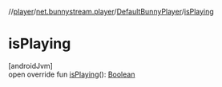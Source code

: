 //[player](../../../index.md)/[net.bunnystream.player](../index.md)/[DefaultBunnyPlayer](index.md)/[isPlaying](is-playing.md)

# isPlaying

[androidJvm]\
open override fun [isPlaying](is-playing.md)(): [Boolean](https://kotlinlang.org/api/latest/jvm/stdlib/kotlin-stdlib/kotlin/-boolean/index.html)
